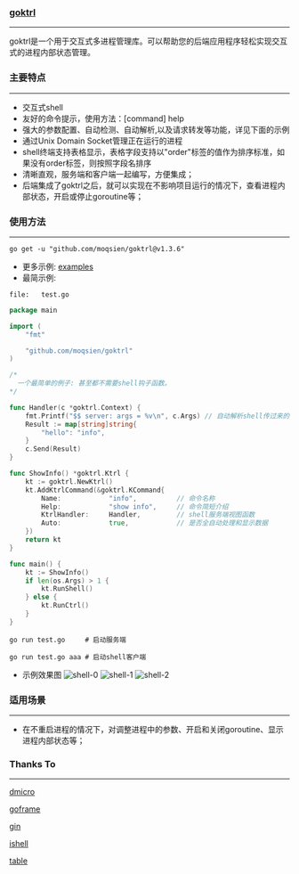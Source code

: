 ### [goktrl](https://github.com/moqsien/goktrl)

------------------
goktrl是一个用于交互式多进程管理库。可以帮助您的后端应用程序轻松实现交互式的进程内部状态管理。

### 主要特点

------------------
- 交互式shell
- 友好的命令提示，使用方法：[command] help
- 强大的参数配置、自动检测、自动解析,以及请求转发等功能，详见下面的示例
- 通过Unix Domain Socket管理正在运行的进程
- shell终端支持表格显示，表格字段支持以"order"标签的值作为排序标准，如果没有order标签，则按照字段名排序
- 清晰直观，服务端和客户端一起编写，方便集成；
- 后端集成了goktrl之后，就可以实现在不影响项目运行的情况下，查看进程内部状态，开启或停止goroutine等；

### 使用方法

------------------
```shell
go get -u "github.com/moqsien/goktrl@v1.3.6"
```

- 更多示例: [examples](https://github.com/moqsien/goktrl/tree/main/examples/ktrl)
- 最简示例: 

```text
file:   test.go
```

```go
package main

import (
	"fmt"

	"github.com/moqsien/goktrl"
)

/*
  一个最简单的例子: 甚至都不需要shell钩子函数。
*/

func Handler(c *goktrl.Context) {
	fmt.Printf("$$ server: args = %v\n", c.Args) // 自动解析shell传过来的位置参数到c.Args
	Result := map[string]string{
		"hello": "info",
	}
	c.Send(Result)
}

func ShowInfo() *goktrl.Ktrl {
	kt := goktrl.NewKtrl()
	kt.AddKtrlCommand(&goktrl.KCommand{
		Name:            "info",          // 命令名称
		Help:            "show info",     // 命令简短介绍
		KtrlHandler:     Handler,         // shell服务端视图函数
		Auto:            true,            // 是否全自动处理和显示数据
	})
	return kt
}

func main() {
	kt := ShowInfo()
	if len(os.Args) > 1 {
		kt.RunShell()
	} else {
		kt.RunCtrl()
	}
}
```

```shell
go run test.go     # 启动服务端

go run test.go aaa # 启动shell客户端
```

- 示例效果图
![shell-0](https://github.com/moqsien/goktrl/blob/main/docs/0.png)
![shell-1](https://github.com/moqsien/goktrl/blob/main/docs/1.png)
![shell-2](https://github.com/moqsien/goktrl/blob/main/docs/2.png)

### 适用场景

------------------
- 在不重启进程的情况下，对调整进程中的参数、开启和关闭goroutine、显示进程内部状态等；

### Thanks To

------------------
[dmicro](https://github.com/osgochina/dmicro)

[goframe](https://github.com/gogf/gf)

[gin](https://github.com/gin-gonic/gin)

[ishell](https://github.com/abiosoft/ishell)

[table](https://github.com/aquasecurity/table)
